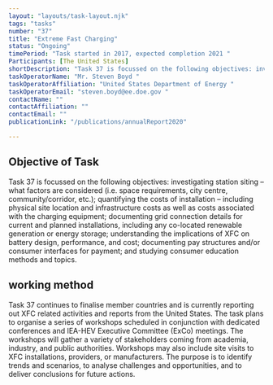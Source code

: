```yaml
---
layout: "layouts/task-layout.njk"
tags: "tasks"
number: "37"
title: "Extreme Fast Charging"
status: "Ongoing"
timePeriod: "Task started in 2017, expected completion 2021 "
Participants: [The United States]
shortDescription: "Task 37 is focussed on the following objectives: investigating station siting – what factors are considered (i.e. space requirements, city centre, community/corridor, etc.);"
taskOperatorName: "Mr. Steven Boyd "
taskOperatorAffiliation: "United States Department of Energy "
taskOperatorEmail: "steven.boyd@ee.doe.gov "
contactName: ""
contactAffiliation: ""
contactEmail: ""
publicationLink: "/publications/annualReport2020"

---
```


## Objective of Task
Task 37 is focussed on the following objectives: investigating station siting – what factors are considered (i.e. space requirements, city centre, community/corridor, etc.); quantifying the costs of installation – including physical site location and infrastructure costs as well as costs associated with the charging equipment; documenting grid connection details for current and planned installations, including any co-located renewable generation or energy storage; understanding the implications of XFC on battery design, performance, and cost; documenting pay structures and/or consumer interfaces for payment; and studying consumer education methods and topics. 

## working method
Task 37 continues to finalise member countries and is currently reporting out XFC related activities and reports from the United States. The task plans to organise a series of workshops scheduled in conjunction with dedicated conferences and IEA-HEV Executive Committee (ExCo) meetings. The workshops will gather a variety of stakeholders coming from academia, industry, and public authorities. Workshops may also include site visits to XFC installations, providers, or manufacturers. The purpose is to identify trends and scenarios, to analyse challenges and opportunities, and to deliver conclusions for future actions.  